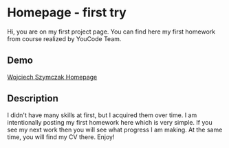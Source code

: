# Homepage - first try
Hi, you are on my first project page. You can find here my first homework from course realized by YouCode Team.
## Demo
[Wojciech Szymczak Homepage](https://sersicoh.github.io/homepage/)
## Description
I didn't have many skills at first, but I acquired them over time. I am intentionally posting my first homework here which is very simple. If you see my next work then you will see what progress I am making. At the same time, you will find my CV there. Enjoy!
